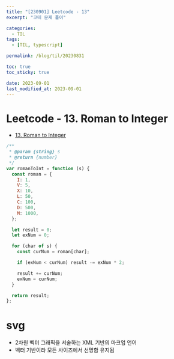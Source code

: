 ```yaml
---
title: "[230901] Leetcode - 13"
excerpt: "코테 문제 풀이"

categories:
  - TIL
tags:
  - [TIL, typescript]

permalink: /blog/til/20230831

toc: true
toc_sticky: true

date: 2023-09-01
last_modified_at: 2023-09-01
---
```


# Leetcode - 13. Roman to Integer

- [13. Roman to Integer](https://leetcode.com/problems/roman-to-integer/?envType=study-plan-v2&envId=top-interview-150)

```js
/**
 * @param {string} s
 * @return {number}
 */
var romanToInt = function (s) {
  const roman = {
    I: 1,
    V: 5,
    X: 10,
    L: 50,
    C: 100,
    D: 500,
    M: 1000,
  };

  let result = 0;
  let exNum = 0;

  for (char of s) {
    const curNum = roman[char];

    if (exNum < curNum) result -= exNum * 2;

    result += curNum;
    exNum = curNum;
  }

  return result;
};
```

# svg 
- 2차원 벡터 그래픽을 서술하는 XML 기반의 마크업 언어
- 벡터 기반이라 모든 사이즈에서 선명함 유지됨